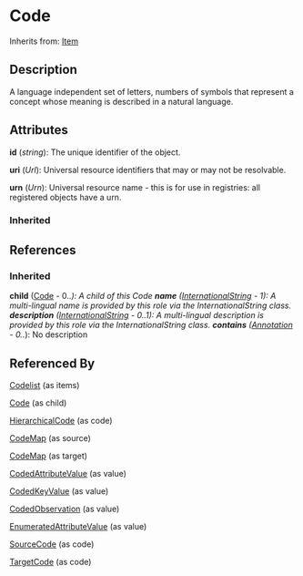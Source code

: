 
# Code

Inherits from: [Item](../Base/Item.md)



## Description

A language independent set of letters, numbers of symbols that represent a concept whose meaning is described in a natural language.


## Attributes

**id** (*string*): The unique identifier of the object.

**uri** (*Url*): Universal resource identifiers that may or may not be resolvable.

**urn** (*Urn*): Universal resource name - this is for use in registries: all registered objects have a urn.

### Inherited



## References

### Inherited

**child** ([Code](Code.md) - 0..*): A child of this Code
**name** ([InternationalString](../Base/InternationalString.md) - 1): A multi-lingual name is provided by this role via the InternationalString class.
**description** ([InternationalString](../Base/InternationalString.md) - 0..1): A multi-lingual description is provided by this role via the InternationalString class.
**contains** ([Annotation](../Base/Annotation.md) - 0..*): No description


## Referenced By

[Codelist](Codelist.md) (as items)

[Code](Code.md) (as child)

[HierarchicalCode](../HierarchicalCodelists/HierarchicalCode.md) (as code)

[CodeMap](../ItemSchemeMaps/CodeMap.md) (as source)

[CodeMap](../ItemSchemeMaps/CodeMap.md) (as target)

[CodedAttributeValue](../DataStructureDefinitions/CodedAttributeValue.md) (as value)

[CodedKeyValue](../DataStructureDefinitions/CodedKeyValue.md) (as value)

[CodedObservation](../DataStructureDefinitions/CodedObservation.md) (as value)

[EnumeratedAttributeValue](../MetadataStructureDefinitions/EnumeratedAttributeValue.md) (as value)

[SourceCode](../HybridCodelistMap/SourceCode.md) (as code)

[TargetCode](../HybridCodelistMap/TargetCode.md) (as code)



